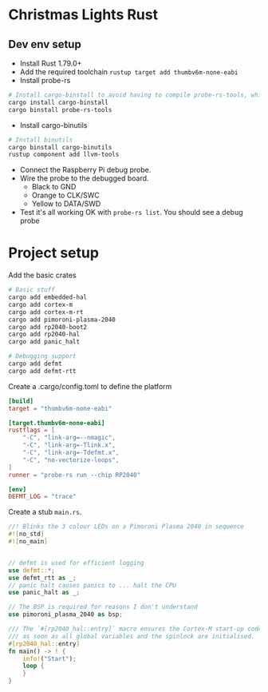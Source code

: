 # Christmas Lights Rust

## Dev env setup
- Install Rust 1.79.0+
- Add the required toolchain `rustup target add thumbv6m-none-eabi`
- Install probe-rs
```bash
# Install cargo-binstall to avoid having to compile probe-rs-tools, which otherwise requires cmake
cargo install cargo-binstall
cargo binstall probe-rs-tools
```
- Install cargo-binutils

```bash
# Install binutils
cargo binstall cargo-binutils
rustup component add llvm-tools
```

- Connect the Raspberry Pi debug probe.
- Wire the probe to the debugged board.
  - Black to GND
  - Orange to CLK/SWC
  - Yellow to DATA/SWD
- Test it's all working OK with `probe-rs list`. You should see a debug probe

# Project setup
Add the basic crates

```bash
# Basic stuff
cargo add embedded-hal
cargo add cortex-m
cargo add cortex-m-rt
cargo add pimoroni-plasma-2040
cargo add rp2040-boot2
cargo add rp2040-hal
cargo add panic_halt

# Debugging support
cargo add defmt
cargo add defmt-rtt

```

Create a .cargo/config.toml to define the platform
```toml
[build]
target = "thumbv6m-none-eabi"

[target.thumbv6m-none-eabi]
rustflags = [
    "-C", "link-arg=--nmagic",
    "-C", "link-arg=-Tlink.x",
    "-C", "link-arg=-Tdefmt.x",
    "-C", "no-vectorize-loops",
]
runner = "probe-rs run --chip RP2040"

[env]
DEFMT_LOG = "trace"
```

Create a stub `main.rs`.

```rust
//! Blinks the 3 colour LEDs on a Pimoroni Plasma 2040 in sequence
#![no_std]
#![no_main]


// defmt is used for efficient logging
use defmt::*;
use defmt_rtt as _;
// panic halt causes panics to ... halt the CPU
use panic_halt as _;

// The BSP is required for reasons I don't understand
use pimoroni_plasma_2040 as bsp;

/// The `#[rp2040_hal::entry]` macro ensures the Cortex-M start-up code calls this function
/// as soon as all global variables and the spinlock are initialised.
#[rp2040_hal::entry]
fn main() -> ! {
    info!("Start");
    loop {
    }
}
```